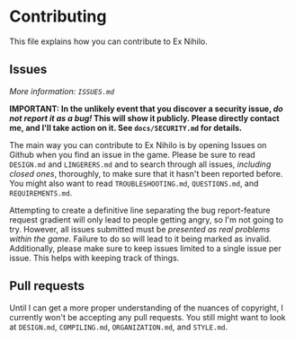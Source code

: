 # Contributing

This file explains how you can contribute to Ex Nihilo.

## Issues

_More information:  `ISSUES.md`_

**IMPORTANT:  In the unlikely event that you discover a security issue, _do not report it as a bug!_  This will show it publicly.  Please directly contact me, and I'll take action on it. See `docs/SECURITY.md` for details.**

The main way you can contribute to Ex Nihilo is by opening Issues on Github when you find an issue in the game.  Please be sure to read `DESIGN.md` and `LINGERERS.md` and to search through all issues, _including closed ones_, thoroughly, to make sure that it hasn't been reported before.  You might also want to read `TROUBLESHOOTING.md`, `QUESTIONS.md`, and `REQUIREMENTS.md`.

Attempting to create a definitive line separating the bug report-feature request gradient will only lead to people getting angry, so I'm not going to try.  However, all issues submitted must be _presented as real problems within the game_.  Failure to do so will lead to it being marked as invalid.  Additionally, please make sure to keep issues limited to a single issue per issue.  This helps with keeping track of things.

## Pull requests

Until I can get a more proper understanding of the nuances of copyright, I currently won't be accepting any pull requests.  You still might want to look at `DESIGN.md`, `COMPILING.md`, `ORGANIZATION.md`, and `STYLE.md`.

